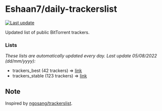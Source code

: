 
# Eshaan7/daily-trackerslist 

[![Last update](https://img.shields.io/badge/Last%20update-05/08/2022-blue.svg)](#)

Updated list of public BitTorrent trackers.

### Lists
*These lists are automatically updated every day. Last update 05/08/2022 (_dd/mm/yyyy_):*

* trackers_best (42 trackers) => [link](https://raw.githubusercontent.com/eshaan7/daily-trackerslist/master/trackers_best.txt)
* trackers_stable (123 trackers) => [link](https://raw.githubusercontent.com/eshaan7/daily-trackerslist/master/trackers_stable.txt)

## Note

Inspired by [ngosang/trackerslist](https://github.com/ngosang/trackerslist).
